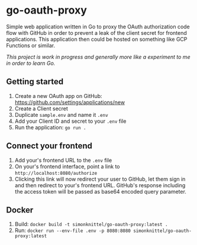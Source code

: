 # go-oauth-proxy

Simple web application written in Go to proxy the OAuth authorization code flow with GitHub in order to prevent a leak of the client secret for frontend applications. This application then could be hosted on something like GCP Functions or similar.

_This project is work in progress and generally more like a experiment to me in order to learn Go._

## Getting started

1. Create a new OAuth app on GitHub: <https://github.com/settings/applications/new>
2. Create a Client secret
3. Duplicate `sample.env` and name it `.env`
4. Add your Client ID and secret to your `.env` file
5. Run the application: `go run .`

## Connect your frontend

1. Add your's frontend URL to the `.env` file
2. On your's frontend interface, point a link to `http://localhost:8080/authorize`
3. Clicking this link will now redirect your user to GitHub, let them sign in and then redirect to your's frontend URL. GitHub's response including the access token will be passed as base64 encoded query parameter.

## Docker

1. Build: `docker build -t simonknittel/go-oauth-proxy:latest .`
2. Run: `docker run --env-file .env -p 8080:8080 simonknittel/go-oauth-proxy:latest`
